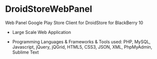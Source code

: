 # DroidStoreWebPanel
Web Panel Google Play Store Client for DroidStore for BlackBerry 10

- Large Scale Web Application 

- Programming Languages & Frameworks & Tools used: 
PHP, MySQL, Javascript, jQuery, jQGrid, HTML5, CSS3, JSON, XML, PhpMyAdmin, Sublime Text
